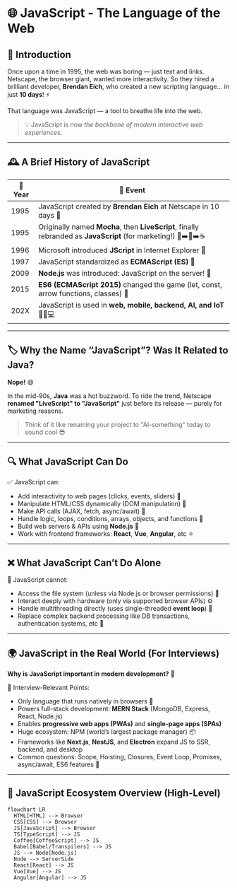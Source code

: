 # 🌐 JavaScript - The Language of the Web

## 🧭 Introduction

Once upon a time in 1995, the web was boring — just text and links. Netscape, the browser giant, wanted more interactivity. So they hired a brilliant developer, **Brendan Eich**, who created a new scripting language... in just **10 days**! ⚡

That language was JavaScript — a tool to breathe life into the web.

> 💡 JavaScript is now *the backbone of modern interactive web experiences*.

---

## 🕰️ A Brief History of JavaScript

| 📅 Year | 📜 Event |
|--------|----------|
| 1995 | JavaScript created by **Brendan Eich** at Netscape in 10 days 🧠 |
| 1995 | Originally named **Mocha**, then **LiveScript**, finally rebranded as **JavaScript** (for marketing!) 🧃➡️🧼➡️☕ |
| 1996 | Microsoft introduced **JScript** in Internet Explorer 🧱 |
| 1997 | JavaScript standardized as **ECMAScript (ES)** 🔧 |
| 2009 | **Node.js** was introduced: JavaScript on the server! 🚀 |
| 2015 | **ES6 (ECMAScript 2015)** changed the game (let, const, arrow functions, classes) 🎉 |
| 202X | JavaScript is used in **web, mobile, backend, AI, and IoT** 🧠📱💻

---

## 🏷️ Why the Name “JavaScript”? Was It Related to Java?

**Nope!** 😄

In the mid-90s, **Java** was a hot buzzword. To ride the trend, Netscape **renamed "LiveScript" to "JavaScript"** just before its release — purely for marketing reasons.

> Think of it like renaming your project to "AI-something" today to sound cool 😎

---

## 🔍 What JavaScript Can Do

✅ JavaScript can:
- Add interactivity to web pages (clicks, events, sliders) 🎯
- Manipulate HTML/CSS dynamically (DOM manipulation) 🧱
- Make API calls (AJAX, fetch, async/await) 🔄
- Handle logic, loops, conditions, arrays, objects, and functions 🧠
- Build web servers & APIs using **Node.js** 🧰
- Work with frontend frameworks: **React**, **Vue**, **Angular**, etc ⚛️

---

## ❌ What JavaScript Can’t Do Alone

🚫 JavaScript cannot:
- Access the file system (unless via Node.js or browser permissions) 🔐
- Interact deeply with hardware (only via supported browser APIs) ⚙️
- Handle multithreading directly (uses single-threaded **event loop**) 🧵
- Replace complex backend processing like DB transactions, authentication systems, etc 🔄

---

## 🌍 JavaScript in the Real World (For Interviews)

**Why is JavaScript important in modern development?** 🤔

💼 Interview-Relevant Points:
- Only language that runs natively in browsers 🧠
- Powers full-stack development: **MERN Stack** (MongoDB, Express, React, Node.js)
- Enables **progressive web apps (PWAs)** and **single-page apps (SPAs)**
- Huge ecosystem: NPM (world’s largest package manager) 📦
- Frameworks like **Next.js**, **NestJS**, and **Electron** expand JS to SSR, backend, and desktop
- Common questions: Scope, Hoisting, Closures, Event Loop, Promises, async/await, ES6 features 🔁

---

## 🔁 JavaScript Ecosystem Overview (High-Level)

```mermaid
flowchart LR
  HTML[HTML] --> Browser
  CSS[CSS] --> Browser
  JS[JavaScript] --> Browser
  TS[TypeScript] --> JS
  Coffee[CoffeeScript] --> JS
  Babel[Babel/Transpilers] --> JS
  JS --> Node[Node.js]
  Node --> ServerSide
  React[React] --> JS
  Vue[Vue] --> JS
  Angular[Angular] --> JS
